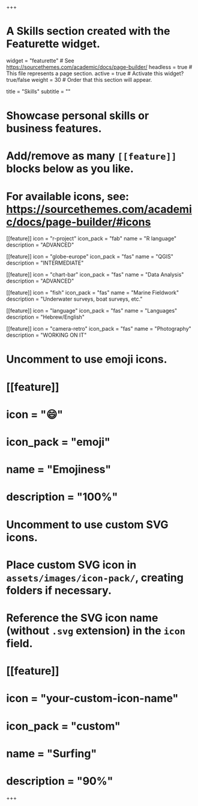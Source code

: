 +++
# A Skills section created with the Featurette widget.
widget = "featurette"  # See https://sourcethemes.com/academic/docs/page-builder/
headless = true  # This file represents a page section.
active = true  # Activate this widget? true/false
weight = 30  # Order that this section will appear.

title = "Skills"
subtitle = ""

# Showcase personal skills or business features.
# 
# Add/remove as many `[[feature]]` blocks below as you like.
# 
# For available icons, see: https://sourcethemes.com/academic/docs/page-builder/#icons

[[feature]]
  icon = "r-project"
  icon_pack = "fab"
  name = "R language"
  description = "ADVANCED"
  
[[feature]]
  icon = "globe-europe"
  icon_pack = "fas"
  name = "QGIS"
  description = "INTERMEDIATE"  

[[feature]]
  icon = "chart-bar"
  icon_pack = "fas"
  name = "Data Analysis"
  description = "ADVANCED"

[[feature]]
  icon = "fish"
  icon_pack = "fas"
  name = "Marine Fieldwork"
  description = "Underwater surveys, boat surveys, etc."

[[feature]]
  icon = "language"
  icon_pack = "fas"
  name = "Languages"
  description = "Hebrew/English"
  
[[feature]]
  icon = "camera-retro"
  icon_pack = "fas"
  name = "Photography"
  description = "WORKING ON IT"

# Uncomment to use emoji icons.
# [[feature]]
#  icon = ":smile:"
#  icon_pack = "emoji"
#  name = "Emojiness"
#  description = "100%"  

# Uncomment to use custom SVG icons.
# Place custom SVG icon in `assets/images/icon-pack/`, creating folders if necessary.
# Reference the SVG icon name (without `.svg` extension) in the `icon` field.
# [[feature]]
#  icon = "your-custom-icon-name"
#  icon_pack = "custom"
#  name = "Surfing"
#  description = "90%"

+++
